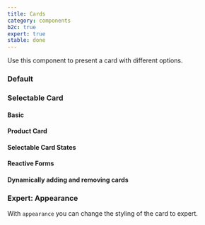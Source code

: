 ```yaml
---
title: Cards
category: components
b2c: true
expert: true
stable: done
---
```


Use this component to present a card with different options.

### Default

<!-- example(card) -->

### Selectable Card

#### Basic

<!-- example(selectable-card-basic) -->

#### Product Card

<!-- example(selectable-card-product) -->

#### Selectable Card States

<!-- example(selectable-card-states) -->

#### Reactive Forms

<!-- example(selectable-card-reactive) -->

#### Dynamically adding and removing cards

<!-- example(selectable-card-dynamic) -->

<div class="docs-expert-container">

### Expert: Appearance

With `appearance` you can change the styling of the card to expert.

<!-- example(selectable-card-expert) -->
</div>
